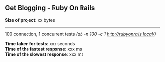 Get Blogging - Ruby On Rails
---------------

__Size of project__: xx bytes

---
100 connection, 1 concurrent tests
_(ab -n 100 -c 1 http://rubyonrails.local/)_

__Time taken for tests__: xxx seconds  
__Time of the fastest response__: xxx ms  
__Time of the slowest response__: xxx ms  